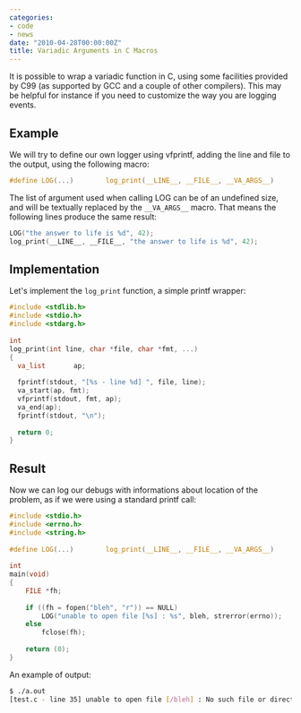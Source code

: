 ```yaml
---
categories:
- code
- news
date: "2010-04-28T00:00:00Z"
title: Variadic Arguments in C Macros
---
```


It is possible to wrap a variadic function in C, using some facilities
provided by C99 (as supported by GCC and a couple of other
compilers). This may be helpful for instance if you need to customize
the way you are logging events.

## Example

We will try to define our own logger using vfprintf, adding the line
and file to the output, using the following macro:

```c
#define LOG(...)        log_print(__LINE__, __FILE__, __VA_ARGS__)
```

The list of argument used when calling LOG can be of an undefined
size, and will be textually replaced by the `__VA_ARGS__` macro. That
means the following lines produce the same result:

```c
LOG("the answer to life is %d", 42);
log_print(__LINE__, __FILE__, "the answer to life is %d", 42);
```

## Implementation

Let's implement the `log_print` function, a simple printf wrapper:

```c
#include <stdlib.h>
#include <stdio.h>
#include <stdarg.h>
 
int
log_print(int line, char *file, char *fmt, ...)
{
  va_list       ap;
 
  fprintf(stdout, "[%s - line %d] ", file, line);
  va_start(ap, fmt);
  vfprintf(stdout, fmt, ap);
  va_end(ap);
  fprintf(stdout, "\n");
 
  return 0;
}
```

## Result

Now we can log our debugs with informations about location of the
problem, as if we were using a standard printf call:

```c
#include <stdio.h>
#include <errno.h>
#include <string.h>
 
#define LOG(...)        log_print(__LINE__, __FILE__, __VA_ARGS__)
 
int
main(void)
{
    FILE *fh;
 
    if ((fh = fopen("bleh", "r")) == NULL)
        LOG("unable to open file [%s] : %s", bleh, strerror(errno));
    else
        fclose(fh);
 
    return (0);
}
```

An example of output:

```bash
$ ./a.out 
[test.c - line 35] unable to open file [/bleh] : No such file or directory
```
